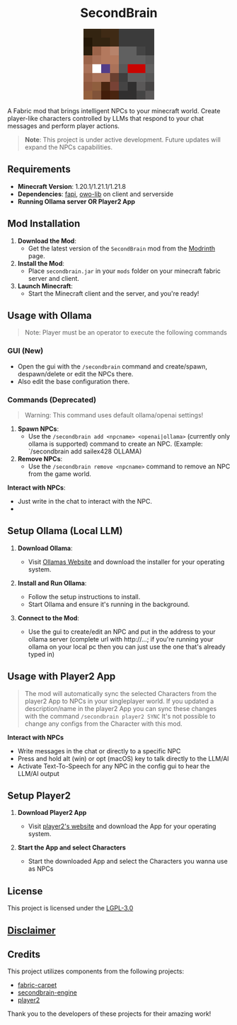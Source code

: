 <h1 align="center" style="font-weight: normal;"><b>SecondBrain</b></h1>
<p align="center"><img src="logo.png" alt="mod-logo"></p>

A Fabric mod that brings intelligent NPCs to your minecraft world. Create player-like characters controlled by LLMs that respond to your chat messages and perform player actions.

> **Note**: This project is under active development. Future updates will expand the NPCs capabilities.

## Requirements
      
- **Minecraft Version**: 1.20.1/1.21.1/1.21.8
- **Dependencies**: [fapi](https://github.com/FabricMC/fabric), [owo-lib](https://modrinth.com/mod/owo-lib) on client and serverside
- **Running Ollama server OR Player2 App**

## Mod Installation

1. **Download the Mod**:
   - Get the latest version of the `SecondBrain` mod from the [Modrinth](https://modrinth.com/mod/secondbrain) page.
2. **Install the Mod**:
   - Place `secondbrain.jar` in your `mods` folder on your minecraft fabric server and client.
3. **Launch Minecraft**:
   - Start the Minecraft client and the server, and you're ready!

## Usage with Ollama

>Note: Player must be an operator to execute the following commands

### GUI (New)
- Open the gui with the `/secondbrain` command and create/spawn, despawn/delete or edit the NPCs there.
- Also edit the base configuration there.

### Commands (Deprecated)
>Warning: This command uses default ollama/openai settings!
1. **Spawn NPCs**:
   - Use the `/secondbrain add <npcname> <openai|ollama>` (currently only ollama is supported) command to create an NPC. (Example: `/secondbrain add sailex428 OLLAMA)
2. **Remove NPCs**:
   - Use the `/secondbrain remove <npcname>` command to remove an NPC from the game world.

**Interact with NPCs**:
- Just write in the chat to interact with the NPC.
- 
## Setup Ollama  (Local LLM)
1. **Download Ollama**:
   - Visit [Ollamas Website](https://ollama.com/) and download the installer for your operating system.

2. **Install and Run Ollama**:
   - Follow the setup instructions to install.
   - Start Ollama and ensure it's running in the background.

3. **Connect to the Mod**:
   - Use the gui to create/edit an NPC and put in the address to your ollama server (complete url with http://...; 
     if you're running your ollama on your local pc then you can just use the one that's already typed in)

## Usage with Player2 App

>The mod will automatically sync the selected Characters from the player2 App to NPCs in your singleplayer world.
If you updated a description/name in the player2 App you can sync these changes with the command `/secondbrain player2 SYNC`
It's not possible to change any configs from the Character with this mod.

**Interact with NPCs**
- Write messages in the chat or directly to a specific NPC
- Press and hold alt (win) or opt (macOS) key to talk directly to the LLM/AI
- Activate Text-To-Speech for any NPC in the config gui to hear the LLM/AI output

## Setup Player2
1. **Download Player2 App**
   - Visit [player2's website](https://player2.game) and download the App for your operating system.

2. **Start the App and select Characters**
   - Start the downloaded App and select the Characters you wanna use as NPCs

## License

This project is licensed under the [LGPL-3.0](https://github.com/sailex428/SecondBrain/blob/main/LICENSE.md)
## [Disclaimer](https://github.com/sailex428/SecondBrain/blob/main/DISCLAIMER.md)

## Credits
This project utilizes components from the following projects:
- [fabric-carpet](https://github.com/gnembon/fabric-carpet)
- [secondbrain-engine](https://github.com/sailex428/SecondBrainEngine)
- [player2](https://player2.game)

Thank you to the developers of these projects for their amazing work!
